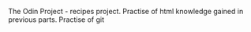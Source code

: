 The Odin Project - recipes project. 
Practise of html knowledge gained in previous parts.
Practise of git

